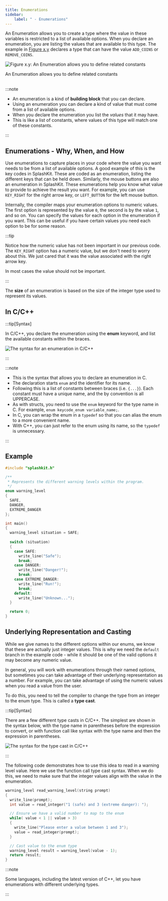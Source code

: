 ```yaml
---
title: Enumerations
sidebar:
    label: " - Enumerations"
---
```


An Enumeration allows you to create a type where the value in these variables is restricted to a list of available options. When you declare an enumeration, you are listing the values that are available to this type. The example in [Figure x.y](#FigureCustomTypeEnum) declares a type that can have the value `ADD_COINS` or `REMOVE_COINS`.


<a id="FigureCustomTypeEnum"></a>

![Figure x.y: An Enumeration allows you to define related constants](./images/custom-type-enum.png "An Enumeration allows you to define related constantss")
<div class="caption">An Enumeration allows you to define related constants</div><br/>

:::note

- An enumeration is a kind of **building block** that you can declare.
- Using an enumeration you can declare a kind of value that must come from a list of available options.
- When you declare the enumeration you list the *values* that it may have.
- This is like a list of constants, where values of this type will match one of these constants.

:::

## Enumerations - Why, When, and How

Use enumerations to capture places in your code where the value you want needs to be from a list of available options. A good example of this is the key codes in SplashKit. These are coded as an enumeration, listing the different keys that can be held down. Similarly, the mouse buttons are also an enumeration in SplashKit. These enumerations help you know what value to provide to achieve the result you want. For example, you can use `KEY_RIGHT` for the right arrow key, or `LEFT_BUTTON` for the left mouse button.

Internally, the compiler maps your enumeration options to numeric values. The first option is represented by the value `0`, the second is by the value `1`, and so on. You can specify the values for each option in the enumeration if you want. This can be useful if you have certain values you need each option to be for some reason.

:::tip

Notice how the numeric value has not been important in our previous code. The `KEY_RIGHT` option has a numeric value, but we don't need to worry about this. We just cared that it was the value associated with the right arrow key.

In most cases the value should not be important.

:::

The **size** of an enumeration is based on the size of the integer type used to represent
its values.

## In C/C++

:::tip[Syntax]

In C/C++, you declare the enumeration using the **enum** keyword, and list the available constants within the braces.

![The syntax for an enumeration in C/C++](./images/enum-decl.png)

:::

:::note

- This is the syntax that allows you to declare an enumeration in C.
- The declaration starts `enum` and the identifier for its name.
- Following this is a list of constants between braces (i.e. `{...}`). Each constant must have a unique name, and the by convention is all UPPERCASE.
- As with structs, you need to use the `enum` keyword for the type name in C. For example, `enum keycode_enum variable_name;`.
- In C, you can wrap the enum in a `typedef` so that you can alias the enum to a more convenient name.
- With C++, you can just refer to the enum using its name, so the `typedef` is unnecessary.

:::

## Example

```cpp
#include "splashkit.h"

/**
 * Represents the different warning levels within the program.
 */
enum warning_level
{
  SAFE,
  DANGER,
  EXTREME_DANGER
};

int main()
{
  warning_level situation = SAFE;
  
  switch (situation)
  {
    case SAFE:
      write_line("Safe");
      break;
    case DANGER:
      write_line("Danger!");
      break;
    case EXTREME_DANGER:
      write_line("Run!");
      break;
    default:
      write_line("Unknown...");
  }

  return 0;
}
```

## Underlying Representation and Casting

While we give names to the different options within our enums, we know that these are actually just integer values. This is why we need the `default` branch in the example code - while it should be one of the valid options it may become any numeric value.

In general, you will work with enumerations through their named options, but sometimes you can take advantage of their underlying representation as a number. For example, you can take advantage of using the numeric values when you read a value from the user.

To do this, you need to tell the compiler to change the type from an integer to the enum type. This is called a **type cast**.

:::tip[Syntax]

There are a few different type casts in C/C++. The simplest are shown in the syntax below, with the type name in parentheses before the expression to convert, or with function call like syntax with the type name and then the expression in parentheses.

![The syntax for the type cast in C/C++](./images/type-cast.png)

:::

The following code demonstrates how to use this idea to read in a warning level value. Here we use the function call type cast syntax. When we do this, we need to make sure that the integer values align with the value in the enumeration.

```cpp
warning_level read_warning_level(string prompt)
{
  write_line(prompt);
  int value = read_integer("1 (safe) and 3 (extreme danger): ");

  // Ensure we have a valid number to map to the enum
  while( value < 1 || value > 3)
  {
    write_line("Please enter a value between 1 and 3");
    value = read_integer(prompt);
  }

  // Cast value to the enum type
  warning_level result = warning_level(value - 1);
  return result;
}
```

:::note

Some languages, including the latest version of C++, let you have enumerations with different underlying types.

:::
